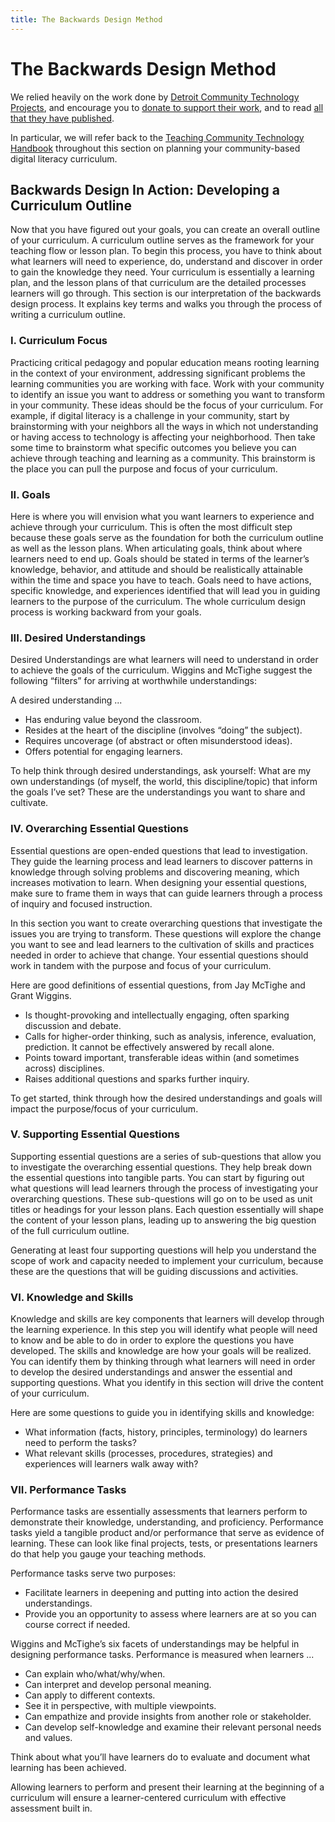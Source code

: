 ```yaml
---
title: The Backwards Design Method
---
```


# The Backwards Design Method

We relied heavily on the work done by [Detroit Community Technology Projects](https://detroitcommunitytech.org/), and encourage you to [donate to support their work](https://www.alliedmedia.org/dctp/donate), and to read [all that they have published](https://detroitcommunitytech.org/?q=learning-materials). 

In particular, we will refer back to the [Teaching Community Technology Handbook](https://detroitcommunitytech.org/sites/default/files/librarypdfs/TeachingCommunityTech.pdf) throughout this section on planning your community-based digital literacy curriculum. 

## Backwards Design In Action: Developing a Curriculum Outline

Now that you have figured out your goals, you can create an overall outline of your curriculum. A curriculum outline serves as the framework for your teaching flow or lesson plan. To begin this process, you have to think about what learners will need to experience, do, understand and discover in order to gain the knowledge 
they need. Your curriculum is essentially a learning plan, and the lesson plans of that curriculum are the detailed processes learners will go through. This section is our interpretation of the backwards design process. It explains key terms and walks you through the process of writing a curriculum outline.

### I. Curriculum Focus

Practicing critical pedagogy and popular education means rooting learning in the context of your 
environment, addressing significant problems the learning communities you are working with face. Work 
with your community to identify an issue you want to address or something you want to transform in your 
community. These ideas should be the focus of your curriculum. For example, if digital literacy is a challenge in your community, start by brainstorming with your neighbors all the ways in which not understanding or having access to technology is affecting your neighborhood. Then take some time to brainstorm what specific outcomes you believe you can achieve through teaching and learning as a community. This brainstorm is the 
place you can pull the purpose and focus of your curriculum.

### II. Goals

Here is where you will envision what you want learners to experience and achieve through your curriculum. This is often the most difficult step because these goals serve as the foundation for both the curriculum outline as well as the lesson plans. When articulating goals, think about where learners need to end up. Goals should be stated in terms of the learner’s knowledge, behavior, and attitude and should be realistically attainable within the time and space you have to teach. Goals need to have actions, specific knowledge, and experiences identified that will lead you in guiding learners to the purpose of the curriculum. The whole curriculum design process is working backward from your goals.

### III. Desired Understandings

Desired Understandings are what learners will need to understand in order to achieve the goals of the curriculum. Wiggins and McTighe suggest the following “filters” for arriving at worthwhile understandings:

A desired understanding ...
- Has enduring value beyond the classroom. 
- Resides at the heart of the discipline (involves 
“doing” the subject). 
- Requires uncoverage (of abstract or often 
misunderstood ideas). 
- Offers potential for engaging learners. 

To help think through desired understandings, ask yourself: 
What are my own understandings (of myself, the world, this discipline/topic) that inform the goals I’ve set? These are the understandings you want to share and cultivate. 

### IV. Overarching Essential Questions

Essential questions are open-ended questions that lead to investigation. They guide the learning process and 
lead learners to discover patterns in knowledge through solving problems and discovering meaning, which increases motivation to learn. When designing your essential questions, make sure to frame them in ways that can guide learners through a process of inquiry and focused instruction. 

In this section you want to create overarching questions that investigate the issues you are trying to transform. These questions will explore the change you want to see and lead learners to the cultivation of skills and practices needed in order to achieve that change. Your essential questions should work in tandem with the purpose and focus of your curriculum. 

Here are good definitions of essential questions, from 
Jay McTighe and Grant Wiggins.
- Is thought-provoking and intellectually engaging, 
often sparking discussion and debate.
- Calls for higher-order thinking, such as analysis, 
inference, evaluation, prediction. It cannot be 
effectively answered by recall alone.
- Points toward important, transferable ideas within 
(and sometimes across) disciplines.
- Raises additional questions and sparks further 
inquiry.

To get started, think through how the desired 
understandings and goals will impact the purpose/focus 
of your curriculum. 

### V. Supporting Essential Questions

Supporting essential questions are a series of sub-questions that allow you to investigate the overarching 
essential questions. They help break down the essential questions into tangible parts. You can start by figuring out what questions will lead learners through the process of investigating your overarching questions. These sub-questions will go on to be used as unit titles or headings for your lesson plans. Each question essentially will shape the content of your lesson plans, leading up to answering the big question of the full curriculum outline. 

Generating at least four supporting questions will help you understand the scope of work and capacity needed 
to implement your curriculum, because these are the questions that will be guiding discussions and activities.

### VI. Knowledge and Skills

Knowledge and skills are key components that learners will develop through the learning experience. In this 
step you will identify what people will need to know and be able to do in order to explore the questions you 
have developed. The skills and knowledge are how your goals will be realized. You can identify them by thinking through what learners will need in order to develop the desired understandings and answer the essential and supporting questions. What you identify in this section will drive the content of your curriculum. 

Here are some questions to guide you in identifying 
skills and knowledge:
- What information (facts, history, principles, 
terminology) do learners need to perform the 
tasks? 
- What relevant skills (processes, procedures, 
strategies) and experiences will learners walk 
away with?

### VII. Performance Tasks

Performance tasks are essentially assessments that learners perform to demonstrate their knowledge, 
understanding, and proficiency. Performance tasks yield a tangible product and/or performance that 
serve as evidence of learning. These can look like final projects, tests, or presentations learners do that help you gauge your teaching methods. 

Performance tasks serve two purposes:
- Facilitate learners in deepening and putting into action the desired understandings.
- Provide you an opportunity to assess where learners are at so you can course correct if needed. 

Wiggins and McTighe’s six facets of understandings may be helpful in designing performance tasks. Performance 
is measured when learners ...
- Can explain who/what/why/when. 
- Can interpret and develop personal meaning.
- Can apply to different contexts. 
- See it in perspective, with multiple viewpoints.
- Can empathize and provide insights from another role or stakeholder.
- Can develop self-knowledge and examine their relevant personal needs and values.

Think about what you’ll have learners do to evaluate and document what learning has been achieved. 

Allowing learners to perform and present their learning at the beginning of a curriculum will ensure a learner-centered curriculum with effective assessment built in. 